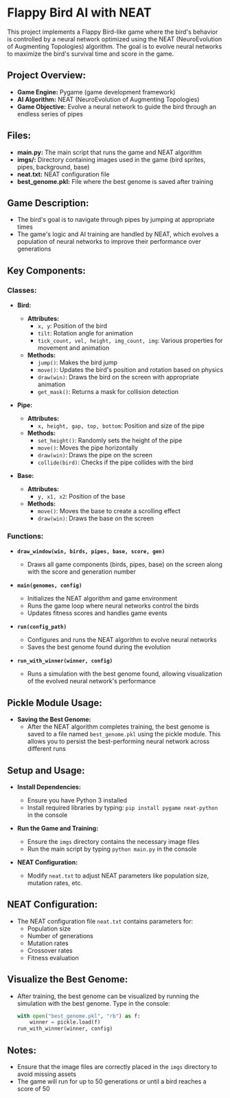 # Flappy Bird AI with NEAT

This project implements a Flappy Bird-like game where the bird's behavior is controlled by a neural network optimized using the NEAT (NeuroEvolution of Augmenting Topologies) algorithm. The goal is to evolve neural networks to maximize the bird's survival time and score in the game.

## Project Overview:
- **Game Engine:** Pygame (game development framework)
- **AI Algorithm:** NEAT (NeuroEvolution of Augmenting Topologies)
- **Game Objective:** Evolve a neural network to guide the bird through an endless series of pipes

## Files:
- **main.py:** The main script that runs the game and NEAT algorithm
- **imgs/:** Directory containing images used in the game (bird sprites, pipes, background, base)
- **neat.txt:** NEAT configuration file
- **best_genome.pkl:** File where the best genome is saved after training

## Game Description:
- The bird's goal is to navigate through pipes by jumping at appropriate times
- The game's logic and AI training are handled by NEAT, which evolves a population of neural networks to improve their performance over generations

## Key Components:

### Classes:
- **Bird:**
  - **Attributes:**
    - `x, y`: Position of the bird
    - `tilt`: Rotation angle for animation
    - `tick_count, vel, height, img_count, img`: Various properties for movement and animation
  - **Methods:**
    - `jump()`: Makes the bird jump
    - `move()`: Updates the bird's position and rotation based on physics
    - `draw(win)`: Draws the bird on the screen with appropriate animation
    - `get_mask()`: Returns a mask for collision detection

- **Pipe:**
  - **Attributes:**
    - `x, height, gap, top, bottom`: Position and size of the pipe
  - **Methods:**
    - `set_height()`: Randomly sets the height of the pipe
    - `move()`: Moves the pipe horizontally
    - `draw(win)`: Draws the pipe on the screen
    - `collide(bird)`: Checks if the pipe collides with the bird

- **Base:**
  - **Attributes:**
    - `y, x1, x2`: Position of the base
  - **Methods:**
    - `move()`: Moves the base to create a scrolling effect
    - `draw(win)`: Draws the base on the screen

### Functions:
- **`draw_window(win, birds, pipes, base, score, gen)`**
  - Draws all game components (birds, pipes, base) on the screen along with the score and generation number

- **`main(genomes, config)`**
  - Initializes the NEAT algorithm and game environment
  - Runs the game loop where neural networks control the birds
  - Updates fitness scores and handles game events

- **`run(config_path)`**
  - Configures and runs the NEAT algorithm to evolve neural networks
  - Saves the best genome found during the evolution

- **`run_with_winner(winner, config)`**
  - Runs a simulation with the best genome found, allowing visualization of the evolved neural network's performance

## Pickle Module Usage:
- **Saving the Best Genome:**
  - After the NEAT algorithm completes training, the best genome is saved to a file named `best_genome.pkl` using the pickle module. This allows you to persist the best-performing neural network across different runs

## Setup and Usage:
- **Install Dependencies:**
  - Ensure you have Python 3 installed
  - Install required libraries by typing: `pip install pygame neat-python` in the console

- **Run the Game and Training:**
  - Ensure the `imgs` directory contains the necessary image files
  - Run the main script by typing `python main.py` in the console

- **NEAT Configuration:**
  - Modify `neat.txt` to adjust NEAT parameters like population size, mutation rates, etc.

## NEAT Configuration:
- The NEAT configuration file `neat.txt` contains parameters for:
  - Population size
  - Number of generations
  - Mutation rates
  - Crossover rates
  - Fitness evaluation

## Visualize the Best Genome:
- After training, the best genome can be visualized by running the simulation with the best genome. Type in the console:
  ```python
  with open("best_genome.pkl", "rb") as f:
      winner = pickle.load(f)
  run_with_winner(winner, config)
  ```

## Notes:
- Ensure that the image files are correctly placed in the `imgs` directory to avoid missing assets
- The game will run for up to 50 generations or until a bird reaches a score of 50
